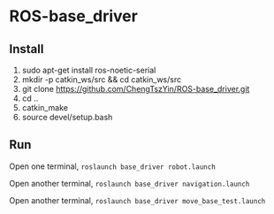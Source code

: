 # ROS-base_driver

## Install
1. sudo apt-get install ros-noetic-serial
2. mkdir -p catkin_ws/src && cd catkin_ws/src
3. git clone https://github.com/ChengTszYin/ROS-base_driver.git
4. cd ..
5. catkin_make
6. source devel/setup.bash

## Run
Open one terminal, 
```roslaunch base_driver robot.launch```

Open another terminal,
```roslaunch base_driver navigation.launch```

Open another terminal,
```roslaunch base_driver move_base_test.launch```

